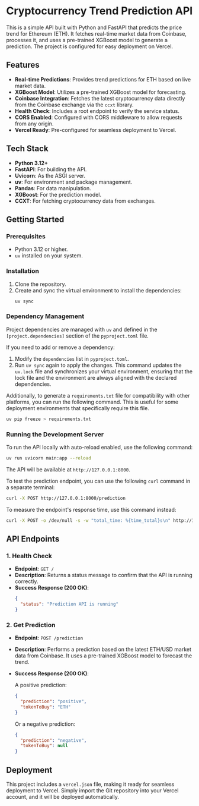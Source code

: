 # Cryptocurrency Trend Prediction API

This is a simple API built with Python and FastAPI that predicts the price trend for Ethereum (ETH). It fetches real-time market data from Coinbase, processes it, and uses a pre-trained XGBoost model to generate a prediction. The project is configured for easy deployment on Vercel.

## Features

- **Real-time Predictions**: Provides trend predictions for ETH based on live market data.
- **XGBoost Model**: Utilizes a pre-trained XGBoost model for forecasting.
- **Coinbase Integration**: Fetches the latest cryptocurrency data directly from the Coinbase exchange via the `ccxt` library.
- **Health Check**: Includes a root endpoint to verify the service status.
- **CORS Enabled**: Configured with CORS middleware to allow requests from any origin.
- **Vercel Ready**: Pre-configured for seamless deployment to Vercel.

## Tech Stack

- **Python 3.12+**
- **FastAPI**: For building the API.
- **Uvicorn**: As the ASGI server.
- **uv**: For environment and package management.
- **Pandas**: For data manipulation.
- **XGBoost**: For the prediction model.
- **CCXT**: For fetching cryptocurrency data from exchanges.

## Getting Started

### Prerequisites

- Python 3.12 or higher.
- `uv` installed on your system.

### Installation

1.  Clone the repository.
2.  Create and sync the virtual environment to install the dependencies:
    ```bash
    uv sync
    ```

### Dependency Management

Project dependencies are managed with `uv` and defined in the `[project.dependencies]` section of the `pyproject.toml` file.

If you need to add or remove a dependency:

1.  Modify the `dependencies` list in `pyproject.toml`.
2.  Run `uv sync` again to apply the changes. This command updates the `uv.lock` file and synchronizes your virtual environment, ensuring that the lock file and the environment are always aligned with the declared dependencies.

Additionally, to generate a `requirements.txt` file for compatibility with other platforms, you can run the following command. This is useful for some deployment environments that specifically require this file.

```bash
uv pip freeze > requirements.txt
```

### Running the Development Server

To run the API locally with auto-reload enabled, use the following command:

```bash
uv run uvicorn main:app --reload
```

The API will be available at `http://127.0.0.1:8000`.

To test the prediction endpoint, you can use the following `curl` command in a separate terminal:

```bash
curl -X POST http://127.0.0.1:8000/prediction
```

To measure the endpoint's response time, use this command instead:

```bash
curl -X POST -o /dev/null -s -w "total_time: %{time_total}s\n" http://127.0.0.1:8000/prediction
```

## API Endpoints



### 1. Health Check

- **Endpoint**: `GET /`
- **Description**: Returns a status message to confirm that the API is running correctly.
- **Success Response (200 OK)**:
  ```json
  {
    "status": "Prediction API is running"
  }
  ```

### 2. Get Prediction

- **Endpoint**: `POST /prediction`
- **Description**: Performs a prediction based on the latest ETH/USD market data from Coinbase. It uses a pre-trained XGBoost model to forecast the trend.
- **Success Response (200 OK)**:

  A positive prediction:
  ```json
  {
    "prediction": "positive",
    "tokenToBuy": "ETH"
  }
  ```

  Or a negative prediction:
  ```json
  {
    "prediction": "negative",
    "tokenToBuy": null
  }
  ```

## Deployment

This project includes a `vercel.json` file, making it ready for seamless deployment to Vercel. Simply import the Git repository into your Vercel account, and it will be deployed automatically.